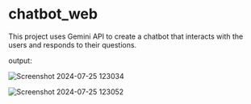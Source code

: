 # chatbot_web
 This project uses Gemini API to create a chatbot that interacts with the users and responds to their questions.

 
output:


![Screenshot 2024-07-25 123034](https://github.com/user-attachments/assets/62d9c2b5-7571-4182-b7c9-d4f3f491a013)



![Screenshot 2024-07-25 123052](https://github.com/user-attachments/assets/2c7360b8-800f-4447-bea5-cfdc538a6a28)
  
